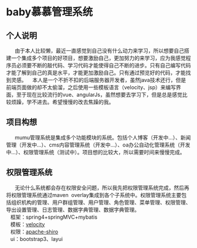 # baby慕慕管理系统
## 个人说明
        &nbsp;&nbsp;由于本人比较懒，最近一直感觉到自己没有什么动力来学习，所以想要自己搭建一个集成多个项目的好项目，想要激励自己，更加努力的来学习，应为我感觉程序员必须要不断的敲代码、学习代码才能使得自己不断的进步。只有自己编写代码才能了解到自己的真是水平，才能更加激励自己。只有通过预览好的代码，才能找到灵感。
    本人是一个不折不扣的后端服务器开发者，虽然java技术还行，但是前端页面做的却不太偷溜，之后使用一些模板语言（velocity、jsp）来编写界面，至于现在比较流行的vue、angularJs，虽然想要去学习下，但是总是感觉比较烦躁，学不进去。希望慢慢的改去焦躁的我。
    
## 项目构想
        &nbsp;&nbsp;mumu管理系统是集成多个功能模块的系统。包括个人博客（开发中...）、新闻管理（开发中...）、cms内容管理系统（开发中...）、oa办公自动化管理系统（开发中...）、权限管理系统（测试中）。项目想的比较大，所以需要时间来慢慢完成。
    
## 权限管理系统
     &nbsp;&nbsp;无论什么系统都会存在权限安全问题，所以我先把权限管理系统完成，然后再将权限管理系统通过maven  overlay集成到各个子系统中。权限管理系统主要包括组织机构的管理、用户群组管理、用户管理、角色管理、菜单管理、权限管理、导出设置管理、日志管理、数据字典管理、数据字典管理。<br/>
    框架：spring4+springMVC+mybatis <br/>
    模板：<a href="http://velocity.apache.org/">velocity</a> <br/>
    权限：<a href="http://shiro.apache.org/">apache-shiro</a> <br/>
    ui：bootstrap3、layui <br/>
    
        
    
     

